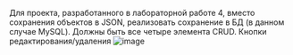 Для проекта, разработанного в лабораторной работе 4, вместо сохранения объектов в JSON, реализовать сохранение в БД (в данном случае MySQL). Должны быть все четыре элемента CRUD.
Кнопки редактирования/удаления
![image](https://github.com/SonyaSorokina/javaLab10/assets/125186901/3455ee4b-f199-4659-8c2f-731ea17fe594)
